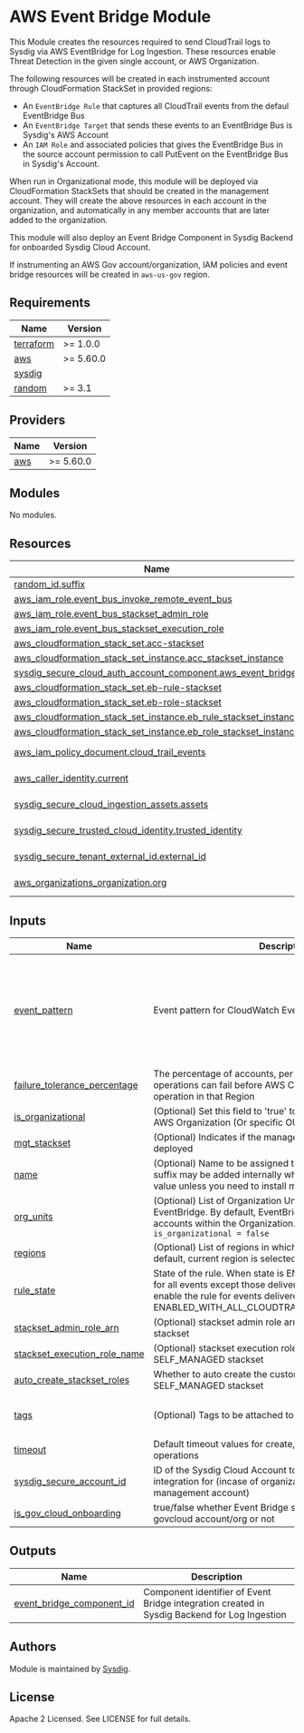 # AWS Event Bridge Module

This Module creates the resources required to send CloudTrail logs to Sysdig via AWS EventBridge for Log Ingestion. These resources enable Threat Detection in the given single account, or AWS Organization.

The following resources will be created in each instrumented account through CloudFormation StackSet in provided regions:
- An `EventBridge Rule` that captures all CloudTrail events from the defaul EventBridge Bus
- An `EventBridge Target` that sends these events to an EventBridge Bus is Sysdig's AWS Account
- An `IAM Role` and associated policies that gives the EventBridge Bus in the source account permission to call PutEvent on the EventBridge Bus in Sysdig's Account.

When run in Organizational mode, this module will be deployed via CloudFormation StackSets that should be created in the management account. They will create the above resources in each account in the organization, and automatically in any member accounts that are later added to the organization.

This module will also deploy an Event Bridge Component in Sysdig Backend for onboarded Sysdig Cloud Account.

If instrumenting an AWS Gov account/organization, IAM policies and event bridge resources will be created in `aws-us-gov` region.

<!-- BEGINNING OF PRE-COMMIT-TERRAFORM DOCS HOOK -->
## Requirements

| Name | Version |
|------|---------|
| <a name="requirement_terraform"></a> [terraform](#requirement\_terraform) | >= 1.0.0 |
| <a name="requirement_aws"></a> [aws](#requirement\_aws) | >= 5.60.0 |
| <a name="requirement_sysdig"></a> [sysdig](#requirement\_sysdig) |
| <a name="requirement_random"></a> [random](#requirement\_random) | >= 3.1 |


## Providers

| Name | Version |
|------|---------|
| <a name="provider_aws"></a> [aws](#provider\_aws) | >= 5.60.0 |

## Modules

No modules.

## Resources

| Name | Type |
|------|------|
| [random_id.suffix](https://registry.terraform.io/providers/hashicorp/random/latest/docs/resources/id) | resource |
| [aws_iam_role.event_bus_invoke_remote_event_bus](https://registry.terraform.io/providers/hashicorp/aws/latest/docs/resources/iam_role) | resource |
| [aws_iam_role.event_bus_stackset_admin_role](https://registry.terraform.io/providers/hashicorp/aws/latest/docs/resources/iam_role) | resource |
| [aws_iam_role.event_bus_stackset_execution_role](https://registry.terraform.io/providers/hashicorp/aws/latest/docs/resources/iam_role) | resource |
| [aws_cloudformation_stack_set.acc-stackset](https://registry.terraform.io/providers/hashicorp/aws/latest/docs/resources/cloudformation_stack_set) | resource |
| [aws_cloudformation_stack_set_instance.acc_stackset_instance](https://registry.terraform.io/providers/hashicorp/aws/latest/docs/resources/cloudformation_stack_set_instance) | resource |
| [sysdig_secure_cloud_auth_account_component.aws_event_bridge](https://registry.terraform.io/providers/sysdiglabs/sysdig/latest/docs/resources/secure_cloud_auth_account_component) | resource |
| [aws_cloudformation_stack_set.eb-rule-stackset](https://registry.terraform.io/providers/hashicorp/aws/latest/docs/resources/cloudformation_stack_set) | resource |
| [aws_cloudformation_stack_set.eb-role-stackset](https://registry.terraform.io/providers/hashicorp/aws/latest/docs/resources/cloudformation_stack_set) | resource |
| [aws_cloudformation_stack_set_instance.eb_rule_stackset_instance](https://registry.terraform.io/providers/hashicorp/aws/latest/docs/resources/cloudformation_stack_set_instance) | resource |
| [aws_cloudformation_stack_set_instance.eb_role_stackset_instance](https://registry.terraform.io/providers/hashicorp/aws/latest/docs/resources/cloudformation_stack_set_instance) | resource |
| [aws_iam_policy_document.cloud_trail_events](https://registry.terraform.io/providers/hashicorp/aws/latest/docs/data-sources/iam_policy_document) | data source |
| [aws_caller_identity.current](https://registry.terraform.io/providers/hashicorp/aws/latest/docs/data-sources/caller_identity) | data source |
| [sysdig_secure_cloud_ingestion_assets.assets](https://registry.terraform.io/providers/sysdiglabs/sysdig/latest/docs/data-sources/secure_cloud_ingestion_assets) | data source |
| [sysdig_secure_trusted_cloud_identity.trusted_identity](https://registry.terraform.io/providers/sysdiglabs/sysdig/latest/docs/data-sources/secure_trusted_cloud_identity) | data source |
| [sysdig_secure_tenant_external_id.external_id](https://registry.terraform.io/providers/sysdiglabs/sysdig/latest/docs/data-sources/secure_tenant_external_id) | data source |
| [aws_organizations_organization.org](https://registry.terraform.io/providers/hashicorp/aws/latest/docs/data-sources/organizations_organization) | data source |

## Inputs

| Name | Description | Type | Default | Required |
|------|-------------|------|---------|:--------:|
| <a name="input_event_pattern"></a> [event\_pattern](#input\_event\_pattern) | Event pattern for CloudWatch Event Rule | `string` | `"{\n  \"detail-type\": [\n    \"AWS API Call via CloudTrail\",\n    \"AWS Console Sign In via CloudTrail\",\n    \"AWS Service Event via CloudTrail\",\n    \"Object Access Tier Changed\",\n    \"Object ACL Updated\",\n    \"Object Created\",\n    \"Object Deleted\",\n    \"Object Restore Completed\",\n    \"Object Restore Expired\",\n    \"Object Restore Initiated\",\n    \"Object Storage Class Changed\",\n    \"Object Tags Added\",\n    \"Object Tags Deleted\",\n    \"GuardDuty Finding\"\n  ]\n}\n"` | no |
| <a name="input_failure_tolerance_percentage"></a> [failure\_tolerance\_percentage](#input\_failure\_tolerance\_percentage) | The percentage of accounts, per Region, for which stack operations can fail before AWS CloudFormation stops the operation in that Region | `number` | `90` | no |
| <a name="input_is_organizational"></a> [is\_organizational](#input\_is\_organizational) | (Optional) Set this field to 'true' to deploy EventBridge to an AWS Organization (Or specific OUs) | `bool` | `false` | no |
| <a name="input_mgt_stackset"></a> [mgt\_stackset](#input\_mgt\_stackset) | (Optional) Indicates if the management stackset should be deployed | `bool` | `true` | no |
| <a name="input_name"></a> [name](#input\_name) | (Optional) Name to be assigned to all child resources. A suffix may be added internally when required. Use default value unless you need to install multiple instances | `string` | `"sysdig-secure-events"` | no |
| <a name="input_org_units"></a> [org\_units](#input\_org\_units) | (Optional) List of Organization Unit IDs in which to setup EventBridge. By default, EventBridge will be setup in all accounts within the Organization. This field is ignored if `is_organizational = false` | `set(string)` | `[]` | no |
| <a name="input_regions"></a> [regions](#input\_regions) | (Optional) List of regions in which to setup EventBridge. By default, current region is selected | `set(string)` | `[]` | no |
| <a name="input_rule_state"></a> [rule\_state](#input\_rule\_state) | State of the rule. When state is ENABLED, the rule is enabled for all events except those delivered by CloudTrail. To also enable the rule for events delivered by CloudTrail, set state to ENABLED\_WITH\_ALL\_CLOUDTRAIL\_MANAGEMENT\_EVENTS. | `string` | `"ENABLED_WITH_ALL_CLOUDTRAIL_MANAGEMENT_EVENTS"` | no |
| <a name="input_stackset_admin_role_arn"></a> [stackset\_admin\_role\_arn](#input\_stackset\_admin\_role\_arn) | (Optional) stackset admin role arn to run SELF\_MANAGED stackset | `string` | `""` | no |
| <a name="input_stackset_execution_role_name"></a> [stackset\_execution\_role\_name](#input\_stackset\_execution\_role\_name) | (Optional) stackset execution role name to run SELF\_MANAGED stackset | `string` | `""` | no |
| <a name="auto_create_stackset_roles"></a> [auto\_create\_stackset\_roles](#input\_auto\_create\_stackset\_roles) | Whether to auto create the custom stackset roles to run SELF_MANAGED stackset | `bool` | `true` | no |
| <a name="input_tags"></a> [tags](#input\_tags) | (Optional) Tags to be attached to all Sysdig resources. | `map(string)` | <pre>{<br>  "product": "sysdig-secure-for-cloud"<br>}</pre> | no |
| <a name="input_timeout"></a> [timeout](#input\_timeout) | Default timeout values for create, update, and delete operations | `string` | `"30m"` | no |
| <a name="input_sysdig_secure_account_id"></a> [sysdig\_secure\_account\_id](#input\_sysdig\_secure\_account\_id) | ID of the Sysdig Cloud Account to enable Event Bridge integration for (incase of organization, ID of the Sysdig management account) | `string` | n/a | yes |
| <a name="input_is_gov_cloud_onboarding"></a> [is\_gov\_cloud\_onboarding](#input\_is\_gov\_cloud\_onboarding) | true/false whether Event Bridge should be deployed in a govcloud account/org or not | `bool` | `false` | no |

## Outputs

| Name | Description |
|------|-------------|
| <a name="output_event_bridge_component_id"></a> [event\_bridge\_component\_id](#output\_event\_bridge\_component\_id) | Component identifier of Event Bridge integration created in Sysdig Backend for Log Ingestion |
<!-- END OF PRE-COMMIT-TERRAFORM DOCS HOOK -->

## Authors

Module is maintained by [Sysdig](https://sysdig.com).

## License

Apache 2 Licensed. See LICENSE for full details.
